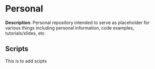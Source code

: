 # Personal
<b>Description</b>: Personal repository intended to serve as placeholder for various things including personal information, code examples, tutorials/slides, etc

## Scripts
This is to add scipts
